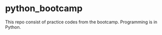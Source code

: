 # python_bootcamp

This repo consist of practice codes from the bootcamp. Programming is in Python. 
